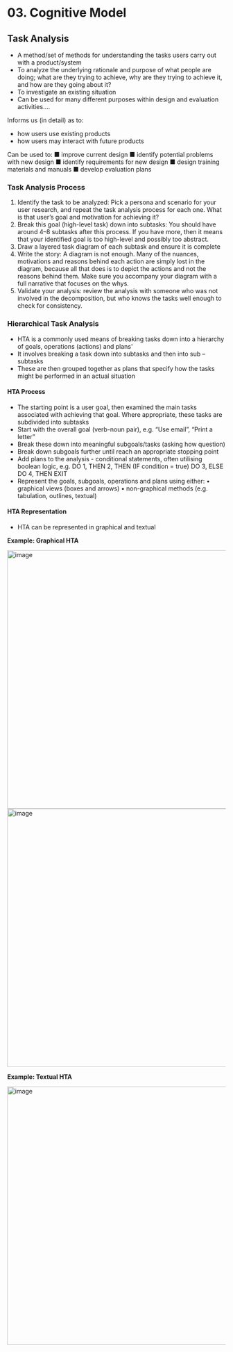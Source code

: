 # 03. Cognitive Model

## Task Analysis
- A method/set of methods for understanding the tasks users carry out with a product/system
- To analyze the underlying rationale and purpose of what people are doing; what are they trying to achieve, why are they trying to achieve it, and how are they going about it?
- To investigate an existing situation
- Can be used for many different purposes within design and evaluation activities….

Informs us (in detail) as to:
- how users use existing products
- how users may interact with future products

Can be used to:
■ improve current design
■ identify potential problems with new design
■ identify requirements for new design
■ design training materials and manuals
■ develop evaluation plans

### Task Analysis Process
1. Identify the task to be analyzed: Pick a persona and scenario for your user research, and repeat the task analysis process for each one. What is that
user’s goal and motivation for achieving it?
2. Break this goal (high-level task) down into subtasks: You should have around 4–8 subtasks after this process. If you have more, then it means that your
identified goal is too high-level and possibly too abstract.
3. Draw a layered task diagram of each subtask and ensure it is complete
4. Write the story: A diagram is not enough. Many of the nuances, motivations and reasons behind each action are simply lost in the diagram, because all
that does is to depict the actions and not the reasons behind them. Make sure
you accompany your diagram with a full narrative that focuses on the whys.
5. Validate your analysis: review the analysis with someone who was not involved in the decomposition, but who knows the tasks well enough to check
for consistency.

### Hierarchical Task Analysis
- HTA is a commonly used means of breaking tasks down into a hierarchy of goals, operations (actions) and plans'
- It involves breaking a task down into subtasks and then into sub – subtasks
- These are then grouped together as plans that specify how the tasks might be performed in an actual situation

#### HTA Process
- The starting point is a user goal, then examined the main tasks associated with achieving that goal. Where appropriate, these tasks are subdivided into subtasks
- Start with the overall goal (verb-noun pair), e.g. “Use email”, “Print a letter”
- Break these down into meaningful subgoals/tasks (asking how question)
- Break down subgoals further until reach an appropriate stopping point
- Add plans to the analysis - conditional statements, often utilising boolean logic, e.g. DO 1, THEN 2, THEN (IF condition = true) DO 3, ELSE DO
4, THEN EXIT
- Represent the goals, subgoals, operations and plans using either:
• graphical views (boxes and arrows)
• non-graphical methods (e.g. tabulation, outlines,
textual)

#### HTA Representation
- HTA can be represented in graphical and textual
  
**Example: Graphical HTA**

<img width="846" height="595" alt="image" src="https://github.com/user-attachments/assets/1a2aaa78-0d3d-4438-9394-f9cdb21923e4" />

<img width="846" height="595" alt="image" src="https://github.com/user-attachments/assets/78d520b8-d84c-4f42-bf98-6e4a31f00a3f" />

**Example: Textual HTA**

<img width="846" height="595" alt="image" src="https://github.com/user-attachments/assets/3757742d-0f60-41d1-9679-c2a05117cbca" />
